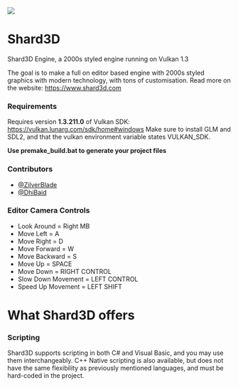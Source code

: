 
![](https://cdn.discordapp.com/attachments/763044823342776340/1002705748121354302/unknown.png)  

# Shard3D

Shard3D Engine, a 2000s styled engine running on Vulkan 1.3

The goal is to make a full on editor based engine with 2000s styled graphics with modern technology, with tons of customisation.
Read more on the website: https://www.shard3d.com

### Requirements

Requires version **1.3.211.0** of Vulkan SDK: https://vulkan.lunarg.com/sdk/home#windows
Make sure to install GLM and SDL2, and that the vulkan environment variable states VULKAN_SDK.

**Use premake_build.bat to generate your project files** 

### Contributors

- [@ZilverBlade](https://www.github.com/ZilverBlade)
- [@DhiBaid](https://www.github.com/DHIBAID)


### Editor Camera Controls

- Look Around = Right MB
- Move Left = A
- Move Right = D
- Move Forward = W
- Move Backward = S
- Move Up = SPACE
- Move Down = RIGHT CONTROL
- Slow Down Movement = LEFT CONTROL
- Speed Up Movement = LEFT SHIFT

# What Shard3D offers

### Scripting

Shard3D supports scripting in both C# and Visual Basic, and you may use them interchangeably.
C++ Native scripting is also available, but does not have the same flexibility as previously mentioned languages, and must be hard-coded in the project.
